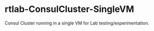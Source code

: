 # rtlab-ConsulCluster-SingleVM
Consul Cluster running in a single VM for Lab testing/experimentation.
